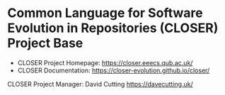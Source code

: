 # Common Language for Software Evolution in Repositories (CLOSER) Project Base

- CLOSER Project Homepage: https://closer.eeecs.qub.ac.uk/
- CLOSER Documentation: https://closer-evolution.github.io/closer/

CLOSER Project Manager: David Cutting https://davecutting.uk/
